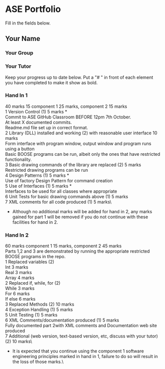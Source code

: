 # ASE Portfolio
Fill in the fields below.

## Your Name
### Your Group
### Your Tutor

Keep your progress up to date below. Put a "# " in front of each element you have completed to make it show as bold.

### Hand In 1


40 marks 15 component 1 25 marks, component 2 15 marks\
1 Version Control (1) 5 marks *\
	Commit to ASE GitHub Classroom BEFORE 12pm 7th October. \
	At least X documented commits.\
	Readme.md file set up in correct format.\
2 Library (DLL) installed and working (2) with reasonable user interface 10 marks\
	Form interface with program window, output window and program runs using a button\
	Basic BOOSE programs can be run, albeit only the ones that have restricted functionality. \
3 Basic drawing commands of the library are replaced (2) 5 marks\
	Restricted drawing programs can be run\
4 Design Patterns (1) 5 marks *\
	Use of factory Design Pattern for command creation \
5 Use of Interfaces (1) 5 marks *\
	Interfaces to be used for all classes where appropriate\
6 Unit Tests for basic drawing commands above (1) 5 marks\
7 XML comments for all code produced (1) 5 marks\
* Although no additional marks will be added for hand in 2, any marks gained for part 1 will be removed if you do not continue with these facilities for hand in 2.

### Hand In 2

60 marks component 1 15 marks, component 2 45 marks\
Parts 1,2 and 3 are demonstrated by running the appropriate restricted BOOSE programs in the repo.\
1 Replaced variables (2)\
	Int	3 marks\
	Real	3 marks\
	Array	4 marks\
2 Replaced if, while, for (2) \
	While 	3 marks\
	For	6 marks\
If else	6 marks\
3 Replaced Methods (2) 10 marks\
4 Exception Handling (1) 5 marks\
5 Unit Testing (1) 5 marks\
6 XML Comments/documentation produced (1) 5 marks\
	Fully documented part 2with XML comments and 	Documentation web site produced \
7 Additional (web version, text-based version, etc, discuss with your tutor) (2) 10 marks\

* It is expected that you continue using the component 1 software engineering principles marked in hand in 1, failure to do so will result in the loss of those marks.\
